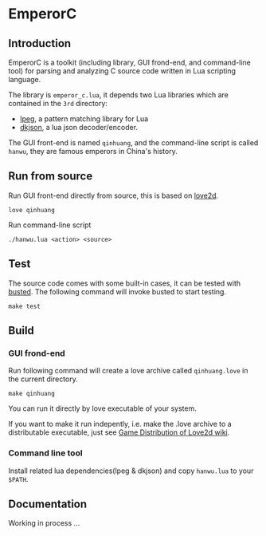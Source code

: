 # EmperorC 

## Introduction

EmperorC is a toolkit (including library, GUI frond-end, and command-line tool) for parsing and analyzing C source code written in Lua scripting language.

The library is `emperor_c.lua`, it depends two Lua libraries which are contained in the `3rd` directory:

- [lpeg](http://www.inf.puc-rio.br/~roberto/lpeg/),  a pattern matching library for Lua
- [dkjson](https://github.com/LuaDist/dkjson), a lua json decoder/encoder.

The GUI front-end is named `qinhuang`, and the command-line script is called `hanwu`, they are famous emperors in China's history.

## Run from source

Run GUI front-end directly from source, this is based on [love2d](https://love2d.org/).

```shell
love qinhuang
```

Run command-line script

```shell
./hanwu.lua <action> <source>
```

## Test 

The source code comes with some built-in cases, it can be tested with [busted](https://olivinelabs.com/busted/). The following command will invoke busted to start testing.

```shell
make test
```

## Build

### GUI frond-end

Run following command will create a love archive called `qinhuang.love` in the current directory.

```shell
make qinhuang
```

You can run it directly by love executable of your system.

If you want to make it run indepently, i.e. make the .love archive to a distributable executable, just see [Game Distribution of Love2d wiki](https://love2d.org/wiki/Game_Distribution).

### Command line tool

Install related lua dependencies(lpeg & dkjson) and copy `hanwu.lua` to your `$PATH`.

## Documentation

Working in process ...
